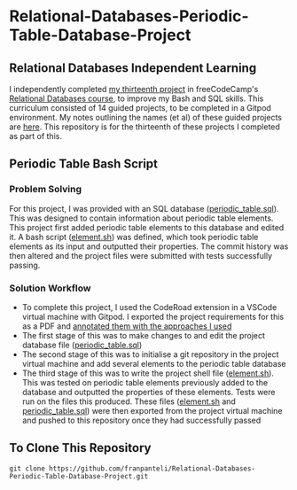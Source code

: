 # Relational-Databases-Periodic-Table-Database-Project
## Relational Databases Independent Learning
I independently completed [my thirteenth project](https://www.freecodecamp.org/learn/relational-database/build-a-periodic-table-database-project/build-a-periodic-table-database) in freeCodeCamp's [Relational Databases course](https://www.freecodecamp.org/learn/relational-database/), to improve my Bash and SQL skills. This curriculum consisted of 14 guided projects, to be completed in a Gitpod environment. My notes outlining the names (et al) of these guided projects are [here](https://github.com/franpanteli/13--Relational-Databases-Periodic-Table-Database-Project/blob/main/0%20relational-databases-course-overview.txt). This repository is for the thirteenth of these projects I completed as part of this.

## Periodic Table Bash Script
### Problem Solving
For this project, I was provided with an SQL database ([periodic_table.sql](https://github.com/franpanteli/Relational-Databases-Periodic-Table-Database-Project/blob/main/periodic_table.sql)). This was designed to contain information about periodic table elements. This project first added periodic table elements to this database and edited it. A bash script ([element.sh](https://github.com/franpanteli/Relational-Databases-Periodic-Table-Database-Project/blob/main/element.sh)) was defined, which took periodic table elements as its input and outputted their properties. The commit history was then altered and the project files were submitted with tests successfully passing. 

### Solution Workflow 
- To complete this project, I used the CodeRoad extension in a VSCode virtual machine with Gitpod. I exported the project requirements for this as a PDF and [annotated them with the approaches I used](https://github.com/franpanteli/Relational-Databases-Periodic-Table-Database-Project/blob/main/Task%20Challenge%20Notes.pdf)
- The first stage of this was to make changes to and edit the project database file ([periodic_table.sql](https://github.com/franpanteli/Relational-Databases-Periodic-Table-Database-Project/blob/main/periodic_table.sql))
- The second stage of this was to initialise a git repository in the project virtual machine and add several elements to the periodic table database
- The third stage of this was to write the project shell file ([element.sh](https://github.com/franpanteli/Relational-Databases-Periodic-Table-Database-Project/blob/main/element.sh)). This was tested on periodic table elements previously added to the database and outputted the properties of these elements. Tests were run on the files this produced. These files ([element.sh](https://github.com/franpanteli/Relational-Databases-Periodic-Table-Database-Project/blob/main/element.sh) and [periodic_table.sql](https://github.com/franpanteli/Relational-Databases-Periodic-Table-Database-Project/blob/main/periodic_table.sql)) were then exported from the project virtual machine and pushed to this repository once they had successfully passed   

## To Clone This Repository
```
git clone https://github.com/franpanteli/Relational-Databases-Periodic-Table-Database-Project.git
```
